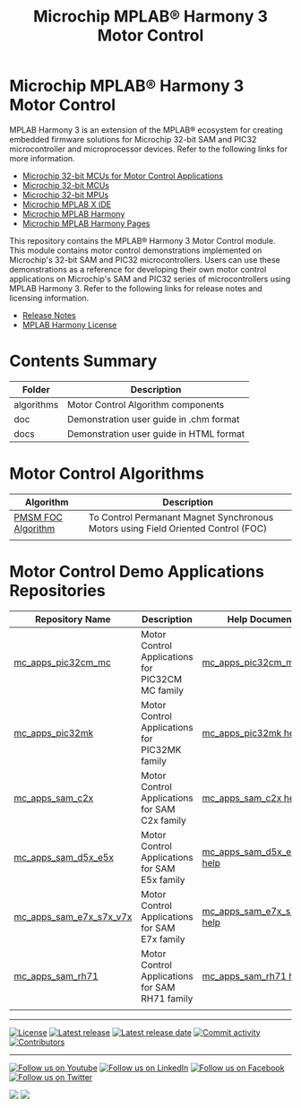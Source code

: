 ﻿---
title: Microchip MPLAB® Harmony 3 Motor Control
nav_order: 1
has_children: true
has_toc: false
---

# Microchip MPLAB® Harmony 3 Motor Control

MPLAB Harmony 3 is an extension of the MPLAB® ecosystem for creating
embedded firmware solutions for Microchip 32-bit SAM and PIC32 microcontroller
and microprocessor devices.  Refer to the following links for more information.
 - [Microchip 32-bit MCUs for Motor Control Applications](https://www.microchip.com/design-centers/motor-control-and-drive/control-products/32-bit-solutions)
 - [Microchip 32-bit MCUs](https://www.microchip.com/design-centers/32-bit)
 - [Microchip 32-bit MPUs](https://www.microchip.com/design-centers/32-bit-mpus)
 - [Microchip MPLAB X IDE](https://www.microchip.com/mplab/mplab-x-ide)
 - [Microchip MPLAB Harmony](https://www.microchip.com/mplab/mplab-harmony)
 - [Microchip MPLAB Harmony Pages](https://microchip-mplab-harmony.github.io/)

This repository contains the MPLAB® Harmony 3 Motor Control module.  This module
contains motor control demonstrations implemented on Microchip's 32-bit SAM and PIC32
microcontrollers. Users can use these demonstrations as a reference for
developing their own motor control applications on Microchip's SAM and PIC32 series of
microcontrollers using MPLAB Harmony 3. Refer to the following links for release
notes and licensing information.

 - [Release Notes](./release_notes.md)
 - [MPLAB Harmony License](mplab_harmony_license.md)

# Contents Summary

| Folder     | Description                                               |
|------------|-----------------------------------------------------------|
| algorithms | Motor Control Algorithm components                        |
| doc        | Demonstration user guide in .chm format                   |
| docs       | Demonstration user guide in HTML format                   |


# Motor Control Algorithms

| Algorithm |  Description |
|------------ | -------------- |
| [PMSM FOC Algorithm](algorithms/pmsm_foc/readme.md) | To Control Permanant Magnet Synchronous Motors using Field Oriented Control (FOC) |
|||



# Motor Control Demo Applications Repositories

| Repository Name | Description | Help Document | 
| ----------------- | ------------------- | ---------------- |
| [mc_apps_pic32cm_mc](https://github.com/Microchip-MPLAB-Harmony/mc_apps_pic32cm_mc) | Motor Control Applications for PIC32CM MC family | [mc_apps_pic32cm_mc help](https://microchip-mplab-harmony.github.io/mc_apps_pic32cm_mc/) |
| [mc_apps_pic32mk](https://github.com/Microchip-MPLAB-Harmony/mc_apps_pic32mk) | Motor Control Applications for PIC32MK family | [mc_apps_pic32mk help](https://microchip-mplab-harmony.github.io/mc_apps_pic32mk/) |
| [mc_apps_sam_c2x](https://github.com/Microchip-MPLAB-Harmony/mc_apps_sam_c2x) | Motor Control Applications for SAM C2x family | [mc_apps_sam_c2x help](https://microchip-mplab-harmony.github.io/mc_apps_sam_c2x/) |
| [mc_apps_sam_d5x_e5x](https://github.com/Microchip-MPLAB-Harmony/mc_apps_sam_d5x_e5x) | Motor Control Applications for SAM E5x family | [mc_apps_sam_d5x_e5x help](https://microchip-mplab-harmony.github.io/mc_apps_sam_d5x_e5x/) |
| [mc_apps_sam_e7x_s7x_v7x](https://github.com/Microchip-MPLAB-Harmony/mc_apps_sam_e7x_s7x_v7x) | Motor Control Applications for SAM E7x family | [mc_apps_sam_e7x_s7x_v7x help](https://microchip-mplab-harmony.github.io/mc_apps_sam_e7x_s7x_v7x/) |
| [mc_apps_sam_rh71](https://github.com/Microchip-MPLAB-Harmony/mc_apps_sam_rh71) | Motor Control Applications for SAM RH71 family | [mc_apps_sam_rh71 help](https://microchip-mplab-harmony.github.io/mc_apps_sam_rh71/) |
|||||

____

[![License](https://img.shields.io/badge/license-Harmony%20license-orange.svg)](https://github.com/Microchip-MPLAB-Harmony/mc/blob/master/mplab_harmony_license.md)
[![Latest release](https://img.shields.io/github/release/Microchip-MPLAB-Harmony/mc.svg)](https://github.com/Microchip-MPLAB-Harmony/mc/releases/latest)
[![Latest release date](https://img.shields.io/github/release-date/Microchip-MPLAB-Harmony/mc.svg)](https://github.com/Microchip-MPLAB-Harmony/mc/releases/latest)
[![Commit activity](https://img.shields.io/github/commit-activity/y/Microchip-MPLAB-Harmony/mc.svg)](https://github.com/Microchip-MPLAB-Harmony/mc/graphs/commit-activity)
[![Contributors](https://img.shields.io/github/contributors-anon/Microchip-MPLAB-Harmony/mc.svg)]()
____

[![Follow us on Youtube](https://img.shields.io/badge/Youtube-Follow%20us%20on%20Youtube-red.svg)](https://www.youtube.com/user/MicrochipTechnology)
[![Follow us on LinkedIn](https://img.shields.io/badge/LinkedIn-Follow%20us%20on%20LinkedIn-blue.svg)](https://www.linkedin.com/company/microchip-technology)
[![Follow us on Facebook](https://img.shields.io/badge/Facebook-Follow%20us%20on%20Facebook-blue.svg)](https://www.facebook.com/microchiptechnology/)
[![Follow us on Twitter](https://img.shields.io/twitter/follow/MicrochipTech.svg?style=social)](https://twitter.com/MicrochipTech)

[![](https://img.shields.io/github/stars/Microchip-MPLAB-Harmony/mc.svg?style=social)]()
[![](https://img.shields.io/github/watchers/Microchip-MPLAB-Harmony/mc.svg?style=social)]()
